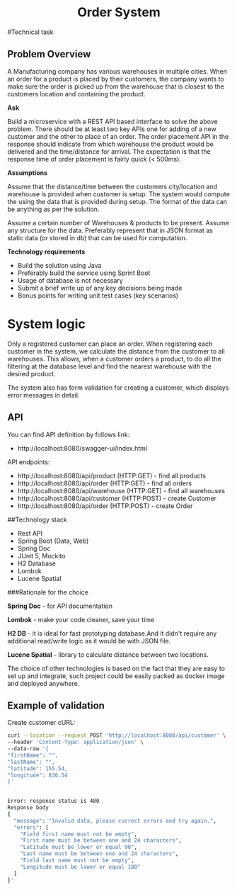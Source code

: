 <h1 align="center">
  Order System 
</h1>

#Technical task
## Problem Overview ####

A Manufacturing company has various warehouses in multiple cities. When an order for a product is placed by their
customers, the company wants to make sure the order is picked up from the warehouse that is closest to the customers
location and containing the product.

**Ask**

Build a microservice with a REST API based interface to solve the above problem. There should be at least two key APIs
one for adding of a new customer and the other to place of an order. The order placement API in the response should
indicate from which warehouse the product would be delivered and the time/distance for arrival. The expectation is that
the response time of order placement is fairly quick (< 500ms).

**Assumptions**

Assume that the distance/time between the customers city/location and warehouse is provided when customer is setup. The
system would compute the using the data that is provided during setup. The format of the data can be anything as per the
solution.

Assume a certain number of Warehouses & products to be present. Assume any structure for the data. Preferably represent
that in JSON format as static data (or stored in db) that can be used for computation.

**Technology requirements**

- Build the solution using Java
- Preferably build the service using Sprint Boot
- Usage of database is not necessary
- Submit a brief write up of any key decisions being made
- Bonus points for writing unit test cases (key scenarios)

# System logic

Only a registered customer can place an order.
When registering each customer in the system, we calculate the distance from the customer to all warehouses. This allows, when a customer orders a product, to do all the filtering at the database level and find the nearest warehouse with the desired product.

The system also has form validation for creating a customer, which displays error messages in detail.

## API ##

You can find API definition by follows link:

- http://localhost:8080/swagger-ui/index.html

API endpoints:

- http://localhost:8080/api/product (HTTP:GET) - find all products
- http://localhost:8080/api/order (HTTP:GET) - find all orders
- http://localhost:8080/api/warehouse (HTTP:GET) - find all warehouses
- http://localhost:8080/api/customer (HTTP:POST) - create Customer
- http://localhost:8080/api/order (HTTP:POST) - create Order

##Technology stack
- Rest API
- Spring Boot (Data, Web)
- Spring Doc
- JUnit 5, Mockito
- H2 Database
- Lombok
- Lucene Spatial

###Rationale for the choice

**Spring Doc** - for API documentation

**Lombok** - make your code cleaner, save your time

**H2 DB** -  it is ideal for fast prototyping database.And it didn't require any additional read/write logic as it would be with JSON file.

**Lucene Spatial** - library to calculate distance between two locations.

The choice of other technologies is based on the fact that they are easy to set up and integrate, such project could be easily packed as docker image and deployed anywhere.


## Example of validation ##

Create customer cURL:

```sh
curl --location --request POST 'http://localhost:8080/api/customer' \
--header 'Content-Type: application/json' \
--data-raw '{
"firstName": "",
"lastName": "",
"latitude": 155.54,
"longitude": 836.54
}'
```

```sh
	
Error: response status is 400
Response body
{
  "message": "Invalid data, please correct errors and try again.",
  "errors": [
    "Field first name must not be empty",
    "First name must be between one and 24 characters",
    "Latitude must be lower or equal 90",
    "Last name must be between one and 24 characters",
    "Field last name must not be empty",
    "Longitude must be lower or equal 180"
  ]
}'
```